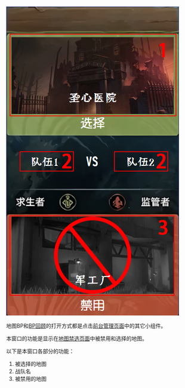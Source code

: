 ![地图BP画面](images/1749727945218-ffda07a9-ba3a-4d1f-ab42-8903f383d0ad.png)

地图BP和[BP回顾](1.2.6_BP回顾.md)的打开方式都是点击[前台管理页面](../../2._页面/2.10_前台管理.md)中的其它小组件。



本窗口的功能是显示在[地图禁选页面](../../2._页面/2.3_地图禁选.md)中被禁用和选择的地图。

以下是本窗口各部分的功能：

1. 被选择的地图
2. 战队名
3. 被禁用的地图

